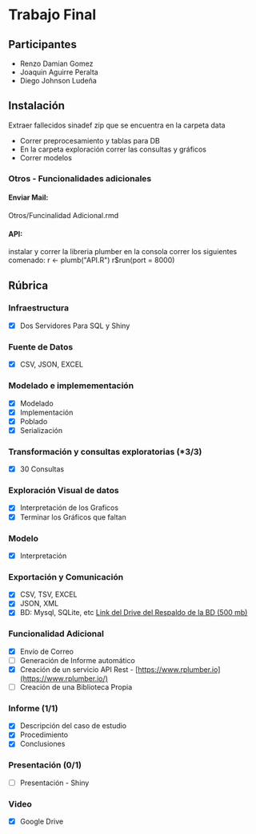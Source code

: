 # Trabajo Final
## Participantes
- Renzo Damian Gomez
- Joaquin Aguirre Peralta
- Diego Johnson Ludeña

## Instalación
Extraer fallecidos sinadef zip que se encuentra en la carpeta data
- Correr preprocesamiento y tablas para DB
- En la carpeta exploración correr las consultas y gráficos
- Correr modelos


### Otros - Funcionalidades adicionales
#### Enviar Mail:
Otros/Funcinalidad Adicional.rmd


#### API:
instalar y correr la libreria plumber
en la consola correr los siguientes comenado:
r <- plumb("API.R")
r$run(port = 8000)

## Rúbrica
### Infraestructura 

- [x]  Dos Servidores Para SQL y Shiny

### Fuente de Datos 

- [x]  CSV, JSON, EXCEL

### Modelado e implemementación 

- [x]  Modelado
- [x]  Implementación
- [x]  Poblado
- [x]  Serialización

### Transformación y consultas exploratorias (*3/3)

- [x] 30 Consultas

### Exploración Visual de datos

- [x]  Interpretación de los Graficos
- [x]  Terminar los Gráficos que faltan

### Modelo 

- [x]   Interpretación

### Exportación y Comunicación 

- [x]  CSV, TSV, EXCEL
- [x]  JSON, XML
- [x]  BD: Mysql, SQLite, etc [Link del Drive del Respaldo de la BD (500 mb)](https://drive.google.com/drive/folders/1JuOrKnyeDiOKUp4wlFTSaNzE2xTSrRKG?usp=sharing)

### Funcionalidad Adicional 

- [x]  Envío de Correo
- [ ]  Generación de Informe automático
- [x]  Creación de un servicio API Rest - [https://www.rplumber.io](https://www.rplumber.io/)
- [ ]  Creación de una Biblioteca Propia

### Informe (1/1)

- [x]  Descripción del caso de estudio
- [x]  Procedimiento
- [x]  Conclusiones

### Presentación (0/1)

- [ ]  Presentación - Shiny

### Video
- [x] Google Drive
